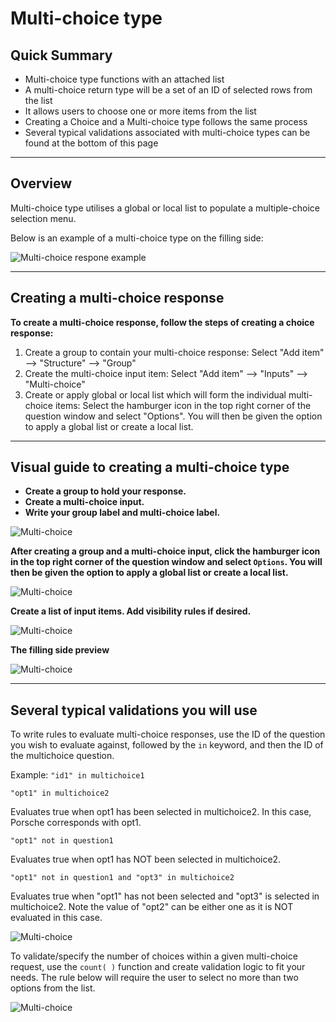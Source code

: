 # Multi-choice type

## Quick Summary

* Multi-choice type functions with an attached list
* A multi-choice return type will be a set of an ID of selected rows from the list
* It allows users to choose one or more items from the list
* Creating a Choice and a Multi-choice type follows the same process
* Several typical validations associated with multi-choice types can be found at the bottom of this page

---

## Overview  

Multi-choice type utilises a global or local list to populate a multiple-choice selection menu.

Below is an example of a multi-choice type on the filling side: 


![Multi-choice respone example](types/multi-choice-example.png)

---

## Creating a multi-choice response


**To create a multi-choice response, follow the steps of creating a choice response:**

1. Create a group to contain your multi-choice response: Select "Add item" --> "Structure" --> "Group"
2. Create the multi-choice input item: Select "Add item" --> "Inputs" --> "Multi-choice"
3. Create or apply global or local list which will form the individual multi-choice items: Select the hamburger icon in the top right corner of the question window and select "Options". You will then be given the option to apply a global list or create a local list.

---

## Visual guide to creating a multi-choice type

* **Create a group to hold your response.**
* **Create a multi-choice input.**
* **Write your group label and multi-choice label.**

![Multi-choice](types/multi-choice1.png)

**After creating a group and a multi-choice input, click the hamburger icon in the top right corner of the question window and select `Options`. You will then be given the option to apply a global list or create a local list.**

![Multi-choice](types/multi-choice2.png)

**Create a list of input items. Add visibility rules if desired.**

![Multi-choice](types/multi-choice3.png)

**The filling side preview**

![Multi-choice](types/multi-choice-after.png)

---

## Several typical validations you will use

To write rules to evaluate multi-choice responses, use the ID of the question you wish to evaluate against, followed by the `in` keyword, and then the ID of the multichoice question.

Example: `"id1" in multichoice1`

`"opt1" in multichoice2 `  

Evaluates true when opt1 has been selected in multichoice2. In this case, Porsche corresponds with opt1.

`"opt1" not in question1 `  

Evaluates true when opt1 has NOT been selected in multichoice2.

`"opt1" not in question1 and "opt3" in multichoice2`  

Evaluates true when "opt1" has not been selected and "opt3" is selected in multichoice2. Note the value of "opt2" can be either one as it is NOT evaluated in this case.

![Multi-choice](types/multi-choice4.png)

To validate/specify the number of choices within a given multi-choice request, use the `count( )` function and create validation logic to fit your needs.  The rule below will require the user to select no more than two options from the list.

![Multi-choice](types/multi-choice-validation.png)
